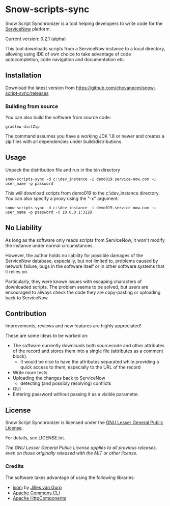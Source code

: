 # Snow-scripts-sync

Snow Script Synchronizer is a tool helping developers to write code for the [ServiceNow](http://www.servicenow.com) platform.

Current version: 0.2.1 (alpha)

This tool downloads scripts from a ServiceNow instance to a local directory, allowing using IDE of own choice
to take advantage of code autocompletion, code navigation and documentation etc.

## Installation
Download the latest version from
https://github.com/chovanecm/snow-script-sync/releases

### Building from source
You can also build the software from source code:

    gradlew distZip

The command assumes you have a working JDK 1.8 or newer and creates a zip files with all dependencies under build/distributions.
## Usage

Unpack the distribution file and run in the bin directory    

	snow-scripts-sync -d c:\dev_instance -i demo019.service-now.com -u user_name -p password

This will download scripts from demo019 to the c:\dev_instance directory. You can also specify a proxy using the "-x" argument:

	snow-scripts-sync -d c:\dev_instance -i demo019.service-now.com -u user_name -p password -x 10.0.0.1:3128

## No Liability

As long as the software only reads scripts from ServiceNow, it won't modify the instance under normal circumstances.

However, the author holds no liability for possible damages of the ServiceNow database, especially, but not limited to,
problems caused by network failure, bugs in the software itself or in other software systems that it relies on.

Particularly, they were known issues with escaping characters of downloaded scripts. The problem seems to be solved,
but users are encouraged to always check the code they are copy-pasting or uploading back to ServiceNow.

## Contribution
Improvements, reviews and new features are highly appreciated!

These are some ideas to be worked on:

* The software currently downloads both sourcecode and other attributes of the record and stores them into a single file
 (attributes as a comment block).
  - It would be nice to have the attributes separated while providing a quick access to them, especially to the URL of the record
* Write more tests
* Uploading the changes back to ServiceNow
    - detecting (and possibly resolving) conflicts
* GUI
* Entering password without passing it as a visible parameter.

  

## License
Snow Script Synchronizer is licensed under the [GNU Lesser General Public License](https://www.gnu.org/licenses/gpl-3.0.txt).

For details, see LICENSE.txt.

*The GNU Lesser General Public License applies to all previous releases, even on those originally released with the MIT
or other license.*

### Credits
The software takes advantage of using the following libraries:

- [jsonj](https://github.com/jillesvangurp/jsonj/) by [Jilles van Gurp](https://github.com/jillesvangurp)
- [Apache Commons CLI](https://commons.apache.org/proper/commons-cli/)
- [Apache HttpComponents](https://hc.apache.org/)
